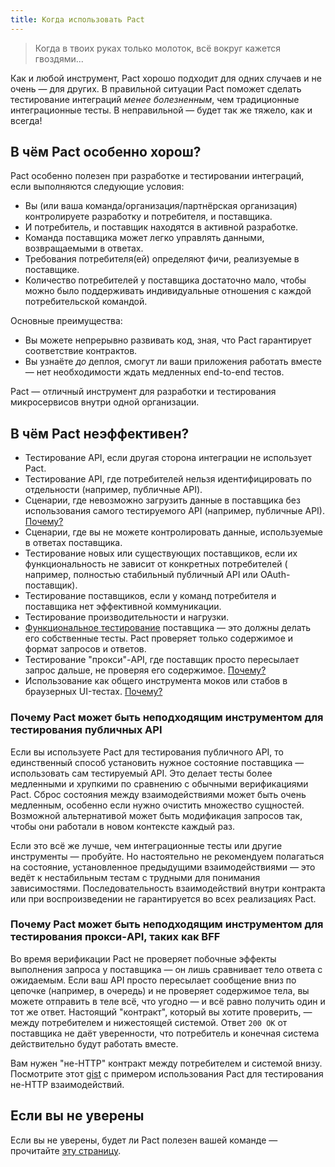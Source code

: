 ```yaml
---
title: Когда использовать Pact
---
```


> Когда в твоих руках только молоток, всё вокруг кажется гвоздями...

Как и любой инструмент, Pact хорошо подходит для одних случаев и не очень — для других. В правильной ситуации Pact
поможет сделать тестирование интеграций _менее болезненным_, чем традиционные интеграционные тесты. В неправильной —
будет так же тяжело, как и всегда!

## В чём Pact особенно хорош?

Pact особенно полезен при разработке и тестировании интеграций, если выполняются следующие условия:

* Вы (или ваша команда/организация/партнёрская организация) контролируете разработку и потребителя, и поставщика.
* И потребитель, и поставщик находятся в активной разработке.
* Команда поставщика может легко управлять данными, возвращаемыми в ответах.
* Требования потребителя(ей) определяют фичи, реализуемые в поставщике.
* Количество потребителей у поставщика достаточно мало, чтобы можно было поддерживать индивидуальные отношения с каждой
  потребительской командой.

Основные преимущества:

* Вы можете непрерывно развивать код, зная, что Pact гарантирует соответствие контрактов.
* Вы узнаёте _до_ деплоя, смогут ли ваши приложения работать вместе — нет необходимости ждать медленных end-to-end
  тестов.

Pact — отличный инструмент для разработки и тестирования микросервисов внутри одной организации.

## В чём Pact неэффективен?

* Тестирование API, если другая сторона интеграции не использует Pact.
* Тестирование API, где потребителей нельзя идентифицировать по отдельности (например, публичные API).
* Сценарии, где невозможно загрузить данные в поставщика без использования самого тестируемого API (например, публичные
  API). [Почему?](#почему-pact-может-быть-неподходящим-инструментом-для-тестирования-публичных-api)
* Сценарии, где вы не можете контролировать данные, используемые в ответах поставщика.
* Тестирование новых или существующих поставщиков, если их функциональность не зависит от конкретных потребителей (
  например, полностью стабильный публичный API или OAuth-поставщик).
* Тестирование поставщиков, если у команд потребителя и поставщика нет эффективной коммуникации.
* Тестирование производительности и нагрузки.
* [Функциональное тестирование](../consumer/contract_tests_not_functional_tests_ru) поставщика — это должны делать его
  собственные тесты. Pact проверяет только содержимое и формат запросов и ответов.
* Тестирование "прокси"-API, где поставщик просто пересылает запрос дальше, не проверяя его
  содержимое. [Почему?](#Почему-Pact-может-быть-неподходящим-инструментом-для-тестирования-прокси-API-таких-как-BFF)
* Использование как общего инструмента моков или стабов в браузерных
  UI-тестах. [Почему?](/consumer#avoid-using-pact-for-tests-that-involve-the-ui)

### Почему Pact может быть неподходящим инструментом для тестирования публичных API

Если вы используете Pact для тестирования публичного API, то единственный способ установить нужное состояние
поставщика — использовать сам тестируемый API. Это делает тесты более медленными и хрупкими по сравнению с обычными
верификациями Pact. Сброс состояния между взаимодействиями может быть очень медленным, особенно если нужно очистить
множество сущностей. Возможной альтернативой может быть модификация запросов так, чтобы они работали в новом контексте
каждый раз.

Если это всё же лучше, чем интеграционные тесты или другие инструменты — пробуйте. Но настоятельно не рекомендуем
полагаться на состояние, установленное предыдущими взаимодействиями — это ведёт к нестабильным тестам с трудными для
понимания зависимостями. Последовательность взаимодействий внутри контракта или при воспроизведении не гарантируется во
всех реализациях Pact.

### Почему Pact может быть неподходящим инструментом для тестирования прокси-API, таких как BFF

Во время верификации Pact не проверяет побочные эффекты выполнения запроса у поставщика — он лишь сравнивает тело ответа
с ожидаемым. Если ваш API просто пересылает сообщение вниз по цепочке (например, в очередь) и не проверяет содержимое
тела, вы можете отправить в теле всё, что угодно — и всё равно получить один и тот же ответ. Настоящий "контракт",
который вы хотите проверить, — между потребителем и нижестоящей системой. Ответ `200 OK` от поставщика не даёт
уверенности, что потребитель и конечная система действительно будут работать вместе.

Вам нужен "не-HTTP" контракт между потребителем и системой внизу. Посмотрите
этот [gist](https://gist.github.com/bethesque/0ee446a9f93db4dd0697) с примером использования Pact для тестирования
не-HTTP взаимодействий.

## Если вы не уверены

Если вы не уверены, будет ли Pact полезен вашей команде — прочитайте [эту страницу](../faq/convinceme_ru).
